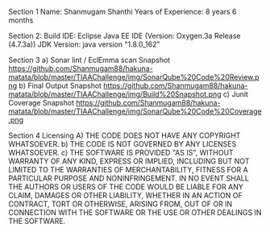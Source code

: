 Section 1
	Name: Shanmugam Shanthi
	Years of Experience: 8 years 6 months

Section 2: 
	Build IDE: Eclipse Java EE IDE (Version: Oxygen.3a Release (4.7.3a))
	JDK Version: java version "1.8.0_162"

Section 3 
a)	Sonar lint / EclEmma scan Snapshot 
https://github.com/Shanmugam88/hakuna-matata/blob/master/TIAAChallenge/img/SonarQube%20Code%20Review.png
b)	Final Output Snapshot 
https://github.com/Shanmugam88/hakuna-matata/blob/master/TIAAChallenge/img/Build%20Snapshot.png
c)	Junit Coverage Snapshot
https://github.com/Shanmugam88/hakuna-matata/blob/master/TIAAChallenge/img/SonarQube%20Code%20Coverage.png

Section 4 
Licensing 
A)	THE CODE DOES NOT HAVE ANY COPYRIGHT WHATSOEVER. 
b)	THE CODE IS NOT GOVERNED BY ANY LICENSES WHATSOEVER. 
c)	THE SOFTWARE IS PROVIDED "AS IS", WITHOUT WARRANTY OF ANY KIND, EXPRESS OR IMPLIED, INCLUDING BUT NOT LIMITED TO THE WARRANTIES OF MERCHANTABILITY, FITNESS FOR A PARTICULAR PURPOSE AND NONINFRINGEMENT. IN NO EVENT SHALL THE AUTHORS OR USERS OF THE CODE WOULD BE LIABLE FOR ANY CLAIM, DAMAGES OR OTHER LIABILITY, WHETHER IN AN ACTION OF CONTRACT, TORT OR OTHERWISE, ARISING FROM, OUT OF OR IN CONNECTION WITH THE SOFTWARE OR THE USE OR OTHER DEALINGS IN THE SOFTWARE.
